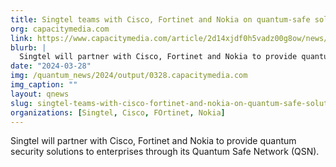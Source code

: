 ```yaml
---
title: Singtel teams with Cisco, Fortinet and Nokia on quantum-safe solutions
org: capacitymedia.com
link: https://www.capacitymedia.com/article/2d14xjdf0h5vadz00g8ow/news/singtel-teams-with-cisco-fortinet-and-nokia-on-quantum-safe-solutions
blurb: |
  Singtel will partner with Cisco, Fortinet and Nokia to provide quantum security solutions to enterprises through its Quantum Safe Network (QSN).
date: "2024-03-28"
img: /quantum_news/2024/output/0328.capacitymedia.com
img_caption: ""
layout: qnews
slug: singtel-teams-with-cisco-fortinet-and-nokia-on-quantum-safe-solutions
organizations: [Singtel, Cisco, FOrtinet, Nokia]
---
```


Singtel will partner with Cisco, Fortinet and Nokia to provide quantum security solutions to enterprises through its Quantum Safe Network (QSN).
